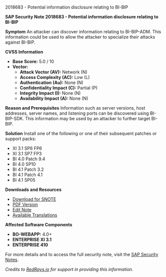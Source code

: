 2018683 - Potential information disclosure relating to BI-BIP

**SAP Security Note 2018683 - Potential information disclosure relating to BI-BIP**

**Symptom**
An attacker can discover information relating to BI-BIP-ADM. This information could be used to allow the attacker to specialize their attacks against BI-BIP.

**CVSS Information**
- **Base Score:** 5.0 / 10
- **Vector:**
  - **Attack Vector (AV):** Network (N)
  - **Access Complexity (AC):** Low (L)
  - **Authentication (Au):** None (N)
  - **Confidentiality Impact (C):** Partial (P)
  - **Integrity Impact (I):** None (N)
  - **Availability Impact (A):** None (N)

**Reason and Prerequisites**
Information such as server versions, host addresses, server names, and listening ports can be discovered using BI-BIP-SDK. This information may be used by an attacker to further target BI-BIP.

**Solution**
Install one of the following or one of their subsequent patches or support packs:
- XI 3.1 SP6 FP6
- XI 3.1 SP7 FP3
- BI 4.0 Patch 9.4
- BI 4.0 SP10
- BI 4.1 Patch 3.2
- BI 4.1 Patch 4.1
- BI 4.1 SP05

**Downloads and Resources**
- [Download for SNOTE](https://notesdownloads.sap.com/note/0040000017874852017)
- [PDF Version](https://userapps.support.sap.com/sap/support/sfm/notes/print/0002018683?language=en-US&token=696532AEF3749C12BE89CFBADED5AB6D)
- [Edit Note](https://me.sap.com/softwarecenter/template/products/_APP=00200682500000001943&_EVENT=DISPHIER&HEADER=Y&FUNCTIONBAR=N&EVENT=TREE&NE=NAVIGATE&ENR=67838200100200019009&V=MAINT)
- [Available Translations](https://me.sap.com/notes/0002018683/D)

**Affected Software Components**
- **BO-WEBAPP:** 4.0+
- **ENTERPRISE XI 3.1**
- **ENTERPRISE 410**

For more details and to access the full security note, visit the [SAP Security Notes](https://support.sap.com/securitynotes).

*Credits to [RedRays.io](https://redrays.io) for support in providing this information.*
